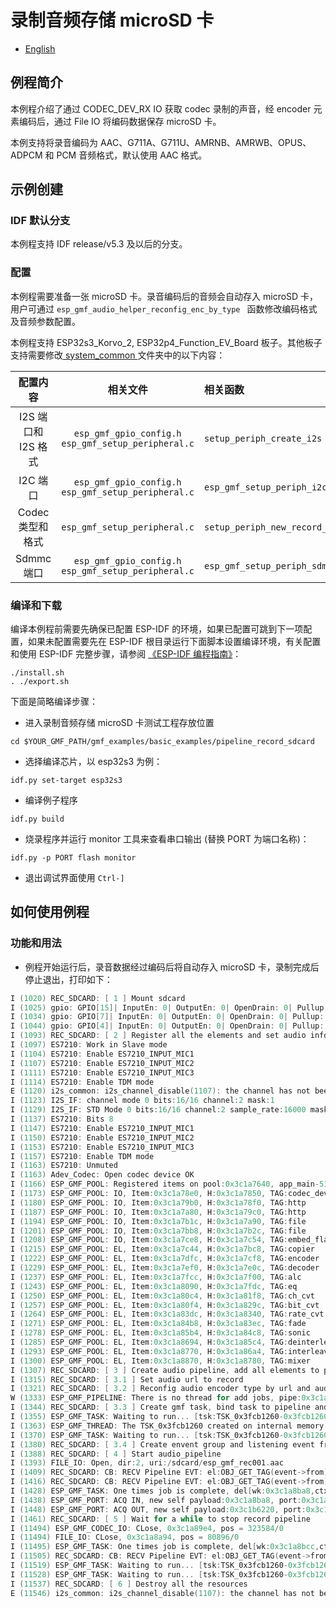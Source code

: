 # 录制音频存储 microSD 卡

- [English](./README.md)

## 例程简介

本例程介绍了通过 CODEC_DEV_RX IO 获取 codec 录制的声音，经 encoder 元素编码后，通过 File IO 将编码数据保存 microSD 卡。

本例支持将录音编码为 AAC、G711A、G711U、AMRNB、AMRWB、OPUS、ADPCM 和 PCM 音频格式，默认使用 AAC 格式。

## 示例创建

### IDF 默认分支

本例程支持 IDF release/v5.3 及以后的分支。

### 配置

本例程需要准备一张 microSD 卡。录音编码后的音频会自动存入 microSD 卡，用户可通过 `esp_gmf_audio_helper_reconfig_enc_by_type ` 函数修改编码格式及音频参数配置。

本例程支持 ESP32s3_Korvo_2, ESP32p4_Function_EV_Board 板子。其他板子支持需要修改[ system_common ](../../system_common) 文件夹中的以下内容：

| 配置内容 | 相关文件 |  相关函数   |
|:----:| :-----: | :---- |
|I2S 端口和 I2S 格式| `esp_gmf_gpio_config.h`<br>`esp_gmf_setup_peripheral.c` | `setup_periph_create_i2s` |
|I2C 端口| `esp_gmf_gpio_config.h`<br>`esp_gmf_setup_peripheral.c` | `esp_gmf_setup_periph_i2c` |
|Codec 类型和格式|`esp_gmf_setup_peripheral.c` |`setup_periph_new_record_codec`  |
|Sdmmc 端口| `esp_gmf_gpio_config.h`<br>`esp_gmf_setup_peripheral.c` | `esp_gmf_setup_periph_sdmmc` |

### 编译和下载

编译本例程前需要先确保已配置 ESP-IDF 的环境，如果已配置可跳到下一项配置，如果未配置需要先在 ESP-IDF 根目录运行下面脚本设置编译环境，有关配置和使用 ESP-IDF 完整步骤，请参阅 [《ESP-IDF 编程指南》](https://docs.espressif.com/projects/esp-idf/zh_CN/latest/esp32s3/index.html)：

```
./install.sh
. ./export.sh
```

下面是简略编译步骤：

- 进入录制音频存储 microSD 卡测试工程存放位置

```
cd $YOUR_GMF_PATH/gmf_examples/basic_examples/pipeline_record_sdcard
```

- 选择编译芯片，以 esp32s3 为例：

```
idf.py set-target esp32s3
```

- 编译例子程序

```
idf.py build
```

- 烧录程序并运行 monitor 工具来查看串口输出 (替换 PORT 为端口名称)：

```
idf.py -p PORT flash monitor
```

- 退出调试界面使用 ``Ctrl-]``

## 如何使用例程

### 功能和用法

- 例程开始运行后，录音数据经过编码后将自动存入 microSD 卡，录制完成后停止退出，打印如下：

```c
I (1020) REC_SDCARD: [ 1 ] Mount sdcard
I (1025) gpio: GPIO[15]| InputEn: 0| OutputEn: 0| OpenDrain: 0| Pullup: 1| Pulldown: 0| Intr:0
I (1034) gpio: GPIO[7]| InputEn: 0| OutputEn: 0| OpenDrain: 0| Pullup: 1| Pulldown: 0| Intr:0
I (1044) gpio: GPIO[4]| InputEn: 0| OutputEn: 0| OpenDrain: 0| Pullup: 1| Pulldown: 0| Intr:0
I (1093) REC_SDCARD: [ 2 ] Register all the elements and set audio information to record codec device
I (1097) ES7210: Work in Slave mode
I (1104) ES7210: Enable ES7210_INPUT_MIC1
I (1107) ES7210: Enable ES7210_INPUT_MIC2
I (1111) ES7210: Enable ES7210_INPUT_MIC3
I (1114) ES7210: Enable TDM mode
E (1120) i2s_common: i2s_channel_disable(1107): the channel has not been enabled yet
I (1123) I2S_IF: channel mode 0 bits:16/16 channel:2 mask:1
I (1129) I2S_IF: STD Mode 0 bits:16/16 channel:2 sample_rate:16000 mask:1
I (1137) ES7210: Bits 8
I (1147) ES7210: Enable ES7210_INPUT_MIC1
I (1150) ES7210: Enable ES7210_INPUT_MIC2
I (1153) ES7210: Enable ES7210_INPUT_MIC3
I (1157) ES7210: Enable TDM mode
I (1163) ES7210: Unmuted
I (1163) Adev_Codec: Open codec device OK
I (1166) ESP_GMF_POOL: Registered items on pool:0x3c1a7640, app_main-51
I (1173) ESP_GMF_POOL: IO, Item:0x3c1a78e0, H:0x3c1a7850, TAG:codec_dev_rx
I (1180) ESP_GMF_POOL: IO, Item:0x3c1a79b0, H:0x3c1a78f0, TAG:http
I (1187) ESP_GMF_POOL: IO, Item:0x3c1a7a80, H:0x3c1a79c0, TAG:http
I (1194) ESP_GMF_POOL: IO, Item:0x3c1a7b1c, H:0x3c1a7a90, TAG:file
I (1201) ESP_GMF_POOL: IO, Item:0x3c1a7bb8, H:0x3c1a7b2c, TAG:file
I (1208) ESP_GMF_POOL: IO, Item:0x3c1a7ce8, H:0x3c1a7c54, TAG:embed_flash
I (1215) ESP_GMF_POOL: EL, Item:0x3c1a7c44, H:0x3c1a7bc8, TAG:copier
I (1222) ESP_GMF_POOL: EL, Item:0x3c1a7dfc, H:0x3c1a7cf8, TAG:encoder
I (1229) ESP_GMF_POOL: EL, Item:0x3c1a7ef0, H:0x3c1a7e0c, TAG:decoder
I (1237) ESP_GMF_POOL: EL, Item:0x3c1a7fcc, H:0x3c1a7f00, TAG:alc
I (1243) ESP_GMF_POOL: EL, Item:0x3c1a8090, H:0x3c1a7fdc, TAG:eq
I (1250) ESP_GMF_POOL: EL, Item:0x3c1a80c4, H:0x3c1a81f8, TAG:ch_cvt
I (1257) ESP_GMF_POOL: EL, Item:0x3c1a80f4, H:0x3c1a829c, TAG:bit_cvt
I (1264) ESP_GMF_POOL: EL, Item:0x3c1a83dc, H:0x3c1a8340, TAG:rate_cvt
I (1271) ESP_GMF_POOL: EL, Item:0x3c1a84b8, H:0x3c1a83ec, TAG:fade
I (1278) ESP_GMF_POOL: EL, Item:0x3c1a85b4, H:0x3c1a84c8, TAG:sonic
I (1285) ESP_GMF_POOL: EL, Item:0x3c1a8694, H:0x3c1a85c4, TAG:deinterleave
I (1293) ESP_GMF_POOL: EL, Item:0x3c1a8770, H:0x3c1a86a4, TAG:interleave
I (1300) ESP_GMF_POOL: EL, Item:0x3c1a8870, H:0x3c1a8780, TAG:mixer
I (1307) REC_SDCARD: [ 3 ] Create audio pipeline, add all elements to pipeline
I (1315) REC_SDCARD: [ 3.1 ] Set audio url to record
I (1321) REC_SDCARD: [ 3.2 ] Reconfig audio encoder type by url and audio information and report information to the record pipeline
W (1333) ESP_GMF_PIPELINE: There is no thread for add jobs, pipe:0x3c1a8880, tsk:0x0, [el:encoder-0x3c1a88b8]
I (1344) REC_SDCARD: [ 3.3 ] Create gmf task, bind task to pipeline and load linked element jobs to the bind task
I (1355) ESP_GMF_TASK: Waiting to run... [tsk:TSK_0x3fcb1260-0x3fcb1260, wk:0x0, run:0]
I (1363) ESP_GMF_THREAD: The TSK_0x3fcb1260 created on internal memory
I (1370) ESP_GMF_TASK: Waiting to run... [tsk:TSK_0x3fcb1260-0x3fcb1260, wk:0x3c1a8ba8, run:0]
I (1380) REC_SDCARD: [ 3.4 ] Create envent group and listening event from pipeline
I (1388) REC_SDCARD: [ 4 ] Start audio_pipeline
I (1393) FILE_IO: Open, dir:2, uri:/sdcard/esp_gmf_rec001.aac
I (1409) REC_SDCARD: CB: RECV Pipeline EVT: el:OBJ_GET_TAG(event->from)-0x3c1a8880, type:8192, sub:ESP_GMF_EVENT_STATE_OPENING, payload:0x0, size:0,0x0
I (1416) REC_SDCARD: CB: RECV Pipeline EVT: el:OBJ_GET_TAG(event->from)-0x3c1a88b8, type:8192, sub:ESP_GMF_EVENT_STATE_RUNNING, payload:0x0, size:0,0x0
I (1428) ESP_GMF_TASK: One times job is complete, del[wk:0x3c1a8ba8,ctx:0x3c1a88b8, label:encoder_open]
I (1438) ESP_GMF_PORT: ACQ IN, new self payload:0x3c1a8ba8, port:0x3c1a8a50, el:0x3c1a88b8-encoder
I (1448) ESP_GMF_PORT: ACQ OUT, new self payload:0x3c1b6220, port:0x3c1a8b20, el:0x3c1a88b8-encoder
I (1461) REC_SDCARD: [ 5 ] Wait for a while to stop record pipeline
I (11494) ESP_GMF_CODEC_IO: CLose, 0x3c1a89e4, pos = 323584/0
I (11494) FILE_IO: CLose, 0x3c1a8a94, pos = 80896/0
I (11495) ESP_GMF_TASK: One times job is complete, del[wk:0x3c1a8bcc,ctx:0x3c1a88b8, label:encoder_close]
I (11505) REC_SDCARD: CB: RECV Pipeline EVT: el:OBJ_GET_TAG(event->from)-0x3c1a8880, type:8192, sub:ESP_GMF_EVENT_STATE_STOPPED, payload:0x0, size:0,0x0
I (11519) ESP_GMF_TASK: Waiting to run... [tsk:TSK_0x3fcb1260-0x3fcb1260, wk:0x0, run:0]
I (11528) ESP_GMF_TASK: Waiting to run... [tsk:TSK_0x3fcb1260-0x3fcb1260, wk:0x0, run:0]
I (11537) REC_SDCARD: [ 6 ] Destroy all the resources
E (11546) i2s_common: i2s_channel_disable(1107): the channel has not been enabled yet
```
